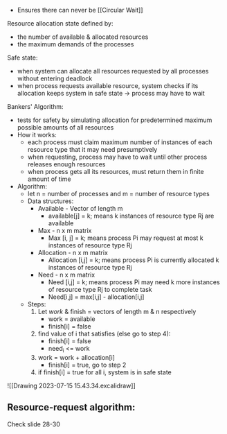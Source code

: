 - Ensures there can never be [[Circular Wait]]

Resource allocation state defined by:
- the number of available & allocated resources
- the maximum demands of the processes

Safe state:
- when system can allocate all resources requested by all processes without entering deadlock
- when process requests available resource, system checks if its allocation keeps system in safe state -> process may have to wait

Bankers' Algorithm:
- tests for safety by simulating allocation for predetermined maximum possible amounts of all resources
- How it works:
	- each process must claim maximum number of instances of each resource type that it may need presumptively
	- when requesting, process may have to wait until other process releases enough resources
	- when process gets all its resources, must return them in finite amount of time
- Algorithm:
	- let n = number of processes and m = number of resource types
	- Data structures:
		- Available - Vector of length m
			- available\[j] = k; means k instances of resource type Rj are available
		- Max - n x m matrix
			- Max \[i, j] = k; means process Pi may request at most k instances of resource type Rj
		- Allocation - n x m matrix
			- Allocation \[i,j] = k; means process Pi is currently allocated k instances of resource type Rj
		- Need - n x m matrix
			- Need \[i,j] = k; means process Pi may need k more instances of resource type Rj to complete task
			- Need\[i,j] = max\[i,j] - allocation\[i,j]
	- Steps:
		1. Let *work* & finish = vectors of length m & n respectively
			- work = available
			- finish\[i] = false
		1. find value of i that satisfies (else go to step 4):
			- finish\[i] = false
			- need<sub>i</sub> <= work
		2. work = work + allocation\[i]
			- finish\[i] = true, go to step 2
		3. if finish\[i] = true for all i, system is in safe state

![[Drawing 2023-07-15 15.43.34.excalidraw]]

Resource-request algorithm:
- 
Check slide 28-30